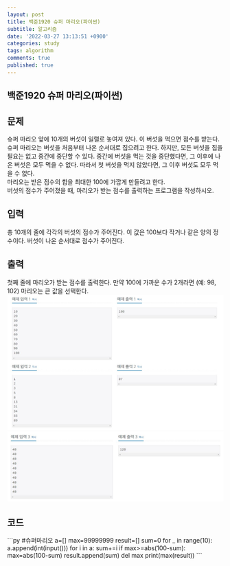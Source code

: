 ```yaml
---
layout: post
title: 백준1920 슈퍼 마리오(파이썬)
subtitle: 알고리즘
date: '2022-03-27 13:13:51 +0900'
categories: study
tags: algorithm
comments: true
published: true
---
```

## 백준1920 슈퍼 마리오(파이썬)
<h2>문제</h2>
슈퍼 마리오 앞에 10개의 버섯이 일렬로 놓여져 있다. 이 버섯을 먹으면 점수를 받는다.<br>
슈퍼 마리오는 버섯을 처음부터 나온 순서대로 집으려고 한다. 하지만, 모든 버섯을 집을 필요는 없고 중간에 중단할 수 있다. 중간에 버섯을 먹는 것을 중단했다면, 그 이후에 나온 버섯은 모두 먹을 수 없다. 따라서 첫 버섯을 먹지 않았다면, 그 이후 버섯도 모두 먹을 수 없다.<br>
마리오는 받은 점수의 합을 최대한 100에 가깝게 만들려고 한다.<br>
버섯의 점수가 주어졌을 때, 마리오가 받는 점수를 출력하는 프로그램을 작성하시오.<br>
<h2>입력</h2>
총 10개의 줄에 각각의 버섯의 점수가 주어진다. 이 값은 100보다 작거나 같은 양의 정수이다. 버섯이 나온 순서대로 점수가 주어진다.<br>
<h2>출력</h2>
첫째 줄에 마리오가 받는 점수를 출력한다. 만약 100에 가까운 수가 2개라면 (예: 98, 102) 마리오는 큰 값을 선택한다.<br>
<img src="/assets/img/baek2851-1.jpg" title="baek2851-1" alt="baek2851-1"/><br>
<img src="/assets/img/baek2851-2.jpg" title="baek2851-2" alt="baek2851-2"/><br>
<h2>코드</h2>
```py
#슈퍼마리오
a=[]
max=99999999
result=[]
sum=0
for _ in range(10):
    a.append(int(input()))
for i in a:
    sum+=i
    if max>=abs(100-sum):
        max=abs(100-sum)
        result.append(sum)
del max
print(max(result))      
```



